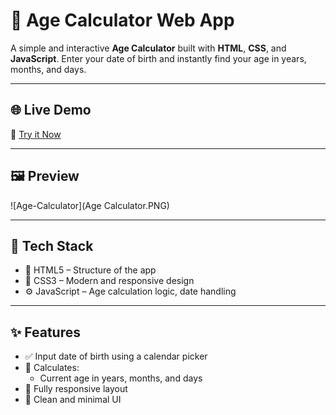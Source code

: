 # 🎂 Age Calculator Web App

A simple and interactive **Age Calculator** built with **HTML**, **CSS**, and **JavaScript**. Enter your date of birth and instantly find your age in years, months, and days.

---

## 🌐 Live Demo

🔗 [Try it Now](https://mubeen2005.github.io/Age-Calculator/)


---

## 🖼️ Preview

![Age-Calculator](Age Calculator.PNG)  

---

## 🧰 Tech Stack

- 🧱 HTML5 – Structure of the app
- 🎨 CSS3 – Modern and responsive design
- ⚙️ JavaScript – Age calculation logic, date handling

---

## ✨ Features

- ✅ Input date of birth using a calendar picker
- 🧠 Calculates:
  - Current age in years, months, and days
- 📱 Fully responsive layout
- 🎯 Clean and minimal UI
